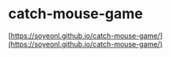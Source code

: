 # catch-mouse-game
[https://soyeonl.github.io/catch-mouse-game/](https://soyeonl.github.io/catch-mouse-game/)
